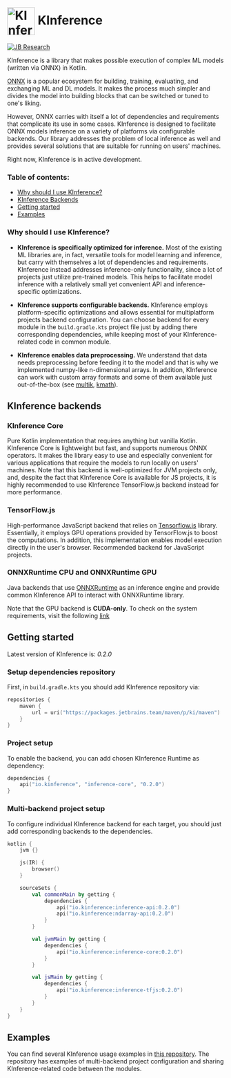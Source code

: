 <h1> <img align="center" width="64" height="64" src="https://s3-eu-west-1.amazonaws.com/public-resources.ml-labs.aws.intellij.net/static/kinference/icon_256.png" alt="KInference Icon"> KInference </h1>

[![JB Research](https://jb.gg/badges/research-flat-square.svg)](https://research.jetbrains.org/)

KInference is a library that makes possible execution of complex ML models (written via ONNX) in Kotlin.

[ONNX](https://github.com/onnx/onnx) is a popular ecosystem for building, training, evaluating, and exchanging ML and DL models. It makes the process much
simpler and divides the model into building blocks that can be switched or tuned to one's liking.

However, ONNX carries with itself a lot of dependencies and requirements that complicate its use in some cases. 
KInference is designed to facilitate ONNX models inference on a variety of platforms via configurable backends.
Our library addresses the problem of local inference as well and provides several solutions that are suitable for running on users' machines. 

Right now, KInference is in active development.

### Table of contents:
* [Why should I use KInference?](#why-should-i-use-kinference)
* [KInference Backends](#kinference-backends)
* [Getting started](#getting-started)
* [Examples](#examples)

### Why should I use KInference?

* **KInference is specifically optimized for inference.**
  Most of the existing ML libraries are, in fact, versatile tools for model learning and inference, 
  but carry with themselves a lot of dependencies and requirements. KInference instead addresses inference-only functionality,
  since a lot of projects just utilize pre-trained models. This helps to facilitate model inference with a relatively small yet convenient API
  and inference-specific optimizations.

* **KInference supports configurable backends.**
  KInference employs platform-specific optimizations and allows essential for multiplatform projects backend configuration.
  You can choose backend for every module in the `build.gradle.kts` project file just by adding there corresponding dependencies, 
  while keeping most of your KInference-related code in common module.

* **KInference enables data preprocessing.** 
  We understand that data needs preprocessing before feeding it to the model and that is why we implemented numpy-like n-dimensional arrays.
  In addition, KInference can work with custom array formats and some of them available just out-of-the-box
  (see [multik](https://github.com/Kotlin/multik), 
  [kmath](https://github.com/SciProgCentre/kmath)).

## KInference backends

### KInference Core
Pure Kotlin implementation that requires anything but vanilla Kotlin. KInference Core is lightweight but fast, and supports numerous ONNX operators.
It makes the library easy to use and especially convenient for various applications that require the models to run locally on users' machines.
Note that this backend is well-optimized for JVM projects only, and, despite the fact that KInference Core is available for JS projects, 
it is highly recommended to use KInference TensorFlow.js backend instead for more performance.

### TensorFlow.js
High-performance JavaScript backend that relies on [Tensorflow.js](https://www.tensorflow.org/js/) library. 
Essentially, it employs GPU operations provided by TensorFlow.js to boost the computations. 
In addition, this implementation enables model execution directly in the user's browser.
Recommended backend for JavaScript projects.

### ONNXRuntime CPU and ONNXRuntime GPU
Java backends that use [ONNXRuntime](https://github.com/microsoft/onnxruntime) as an inference engine 
and provide common KInference API to interact with ONNXRuntime library.

Note that the GPU backend is **CUDA-only**.
To check on the system requirements, visit the following [link](https://onnxruntime.ai/docs/execution-providers/CUDA-ExecutionProvider.html#requirements)

## Getting started
Latest version of KInference is: *0.2.0*

### Setup dependencies repository

First, in `build.gradle.kts` you should add KInference repository via:

```kotlin
repositories {
    maven {
        url = uri("https://packages.jetbrains.team/maven/p/ki/maven")
    }
}
```

### Project setup
To enable the backend, you can add chosen KInference Runtime as dependency:

```kotlin
dependencies {
    api("io.kinference", "inference-core", "0.2.0")
}
```

### Multi-backend project setup
To configure individual KInference backend for each target, you should just add corresponding backends to the dependencies.

```kotlin
kotlin {
    jvm {}

    js(IR) {
        browser()
    }

    sourceSets {
        val commonMain by getting {
            dependencies {
                api("io.kinference:inference-api:0.2.0")
                api("io.kinference:ndarray-api:0.2.0")
            }
        }

        val jvmMain by getting {
            dependencies {
                api("io.kinference:inference-core:0.2.0")
            }
        }

        val jsMain by getting {
            dependencies {
                api("io.kinference:inference-tfjs:0.2.0")
            }
        }
    }
}
```

## Examples
You can find several KInference usage examples in [this repository](https://github.com/JetBrains-Research/kinference-examples).
The repository has examples of multi-backend project configuration and sharing KInference-related code between the modules.
